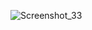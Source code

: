 ![Screenshot_33](https://user-images.githubusercontent.com/112876121/203428148-0e379063-e8e3-4a0f-8363-43d755129990.png)

